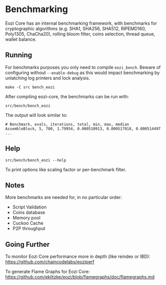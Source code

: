 Benchmarking
============

Eozi Core has an internal benchmarking framework, with benchmarks
for cryptographic algorithms (e.g. SHA1, SHA256, SHA512, RIPEMD160, Poly1305, ChaCha20), rolling bloom filter, coins selection,
thread queue, wallet balance.

Running
---------------------

For benchmarks purposes you only need to compile `eozi_bench`. Beware of configuring without `--enable-debug` as this would impact
benchmarking by unlatching log printers and lock analysis.

    make -C src bench_eozi

After compiling eozi-core, the benchmarks can be run with:

    src/bench/bench_eozi

The output will look similar to:
```
# Benchmark, evals, iterations, total, min, max, median
AssembleBlock, 5, 700, 1.79954, 0.000510913, 0.000517018, 0.000514497
...
```

Help
---------------------

    src/bench/bench_eozi --help

To print options like scaling factor or per-benchmark filter.

Notes
---------------------
More benchmarks are needed for, in no particular order:
- Script Validation
- Coins database
- Memory pool
- Cuckoo Cache
- P2P throughput

Going Further
--------------------

To monitor Eozi Core performance more in depth (like reindex or IBD): https://github.com/chaincodelabs/eoziperf

To generate Flame Graphs for Eozi Core: https://github.com/eklitzke/eozi/blob/flamegraphs/doc/flamegraphs.md
